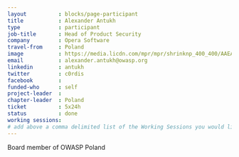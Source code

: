 ```yaml
---
layout          : blocks/page-participant
title           : Alexander Antukh
type            : participant
job-title       : Head of Product Security
company         : Opera Software
travel-from     : Poland
image           : https://media.licdn.com/mpr/mpr/shrinknp_400_400/AAEAAQAAAAAAAAgrAAAAJGRlNDgwNTI5LWZiNTQtNGNmNy05NWYyLTcxOGM2ODhhODZjZQ.jpg
email           : alexander.antukh@owasp.org
linkedin        : antukh
twitter         : c0rdis
facebook        :
funded-who      : self
project-leader  :
chapter-leader  : Poland
ticket          : 5x24h
status          : done
working sessions:
# add above a comma delimited list of the Working Sessions you would like to attend (use the session's title)
---
```


Board member of OWASP Poland
